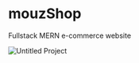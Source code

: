 # mouzShop
Fullstack MERN e-commerce website 

![Untitled Project](https://github.com/mouz11/mouzShop/assets/96539837/01e44447-4455-48c0-8712-8e629c2b12d4)
